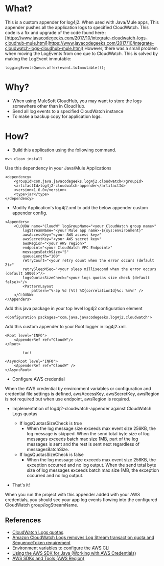 What?
====================
This is a custom appender for log4j2. When used with Java/Mule apps, This appender pushes all the application logs to specified CloudWatch.
This code is a fix and upgrade of the code found here : [https://www.javacodegeeks.com/2017/10/integrate-cloudwatch-logs-cloudhub-mule.html](https://www.javacodegeeks.com/2017/10/integrate-cloudwatch-logs-cloudhub-mule.html)
However, there was a small problem when moving the LogEvents from one que to CloudWatch. This is solved by making the LogEvent immutable:

```
loggingEventsQueue.offer(event.toImmutable());
```

Why?
====================

* When using MuleSoft CloudHub, you may want to store the logs somewhere other than in CloudHub.
* Send all log events to a specified CloudWatch instance 
* To make a backup copy for application logs.

How?
==========================
* Build this application using the following command.

```mvn clean install```

Use this dependency in your Java/Mule Applications

```
<dependency>
	<groupId>com.java.javacodegeeks.log4j2.cloudwatch</groupId>
	<artifactId>log4j2-cloudwatch-appender</artifactId>
	<version>1.0.0</version>
	<type>jar</type>
</dependency>
```

* Modify Application's log4j2.xml to add the below appender custom appender config.

```
<Appenders>
	<CLOUDW name="CloudW" logGroupName="<your CloudWatch group name>"
		logStreamName="<your Mule app name>-${sys:environment}"
		awsAccessKey="<your AWS access key>" 
		awsSecretKey="<your AWS secret key>"
		awsRegion="<your AWS region>" 
		endpoint="<your CloudWatch VPC Endpoint>" 
		messagesBatchSize="5"
		queueLength="100"
		retryCount="<your retry count when the error occurs (default 2)>"
		retrySleepMSec="<your sleep millisecond when the error occurs (default 5000)>"/>
		logsQuotasSizeCheck="<your logs quotas size check (default false)>"/>
		<PatternLayout
			pattern="%-5p %d [%t] %X{correlationId}%c: %m%n" /> 
	</CLOUDW>
</Appenders>
```
Add this java package in your top level log4j2 configuration element

```
<Configuration packages="com.java.javacodegeeks.log4j2.cloudwatch">
```

Add this custom appender to your Root logger in log4j2.xml.

```
<Root level="INFO">
    <AppenderRef ref="CloudW"/>
</Root>  
     
        (or)

<AsyncRoot level="INFO">
    <AppenderRef ref="CloudW" />
</AsyncRoot>
```

* Configure AWS credential

When the AWS credential by environment variables or configuration and credential file settings is defined, awsAccessKey, awsSecretKey, awsRegion is not required but when use endpoint, awsRegion is required.

* Implementation of log4j2-cloudwatch-appender against CloudWatch Logs quotas
  * If logsQuotasSizeCheck is true
    * When the log message size exceeds max event size 256KB, the log message is skipped. When the send total byte size of log messages exceeds batch max size 1MB, part of the log messages is sent and the rest is sent next regardless of messagesBatchSize.
  * If logsQuotasSizeCheck is false
    * When the log message size exceeds max event size 256KB, the exception occurred and no log output. When the send total byte size of log messages exceeds batch max size 1MB, the exception occurred and no log output.

* That's it!

When you run the project with this appender added with your AWS credentials, you should see your app log events flowing into the configured CloudWatch group/logStreamName.


## References
-  [CloudWatch Logs quotas](https://docs.aws.amazon.com/AmazonCloudWatch/latest/logs/cloudwatch_limits_cwl.html).
-  [Amazon CloudWatch Logs removes Log Stream transaction quota and SequenceToken requirement](https://aws.amazon.com/about-aws/whats-new/2023/01/amazon-cloudwatch-logs-log-stream-transaction-quota-sequencetoken-requirement/?nc1=h_ls)
-  [Environment variables to configure the AWS CLI](https://docs.aws.amazon.com/cli/latest/userguide/cli-configure-envvars.html)
-  [Using the AWS SDK for Java (Working with AWS Credentials)](https://docs.aws.amazon.com/sdk-for-java/v1/developer-guide/credentials.html)
-  [AWS SDKs and Tools (AWS Region)](https://docs.aws.amazon.com/sdkref/latest/guide/feature-region.html)
